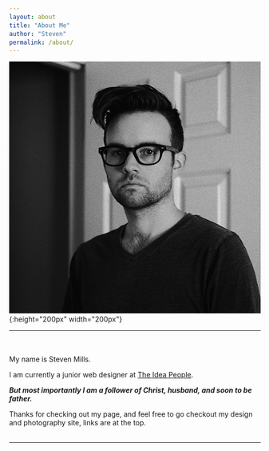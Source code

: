 ```yaml
---
layout: about
title: "About Me"
author: "Steven"
permalink: /about/
---
```


![Self Portrait](/img/headshot.jpg){:height="200px" width="200px"}
<br>
<hr>
<br>
<br>
My name is Steven Mills.<br>

I am currently a junior web designer at [The Idea People](http://www.theideapeople.com).<br>

_**But most importantly I am a follower of Christ, husband, and soon to be father.**_

Thanks for checking out my page, and feel free to go checkout my design and photography site, links are at the top.
<br>
<br>
<hr>
